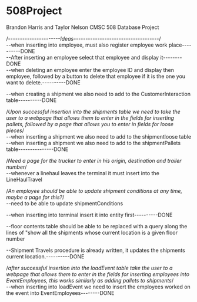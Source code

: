 # 508Project
Brandon Harris and Taylor Nelson CMSC 508 Database Project


/*----------------------Ideas------------------------------------*/<br>
--when inserting into employee, must also register employee work place----------DONE<br>
--After inserting an employee select that employee and display it--------DONE<br>
--when deleting an employee enter the employee ID and display then employee, followed by a button to delete that employee if it is the one you want to delete.----------DONE<br>

--when creating a shipment we also need to add to the CustomerInteraction table----------DONE<br>

/*Upon successful insertion into the shipments table we need to take the user to a webpage that allows them to enter in the fields for inserting pallets, followed by a page that allows you to enter in fields for loose pieces*/<br>
--when inserting a shipment we also need to add to the shipmentloose table<br>
--when inserting a shipment we also need to add to the shipmentPallets table---------------DONE<br>

/*Need a page for the trucker to enter in his origin, destination and trailer number*/<br>
--whenever a linehaul leaves the terminal it must insert into the LineHaulTravel

/*An employee should be able to update shipment conditions at any time, maybe a page for this?*/<br>
--need to be able to update shipmentConditions

--when inserting into terminal insert it into entity first----------DONE

--floor contents table should be able to be replaced with a query along the lines of "show all the shipments whose current location is a given floor number

--Shipment Travels procedure is already written, it updates the shipments current location.----------DONE

/*after successful insertion into the loadEvent table take the user to a webpage that allows them to enter in the fields for inserting employees into EventEmployees, this works similarly as adding pallets to shipments*/<br>
--when inserting into loadEvent we need to insert the employees worked on the event into EventEmployees--------DONE
